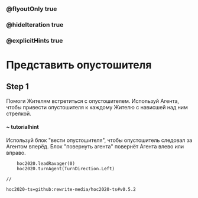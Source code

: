 ### @flyoutOnly true
### @hideIteration true
### @explicitHints true

# Представить опустошителя

## Step 1
Помоги Жителям встретиться с опустошителем. Используй Агента, чтобы привести опустошителя к каждому Жителю с нависшей над ним стрелкой.

#### ~ tutorialhint
Используй блок "вести опустошителя", чтобы опустошитель следовал за Агентом вперёд.
Блок "повернуть агента" повернёт Агента влево или вправо.


```ghost
    hoc2020.leadRavager(0)
    hoc2020.turnAgent(TurnDirection.Left)    
```
```template
//
```
```package
hoc2020-ts=github:rewrite-media/hoc2020-ts#v0.5.2
```
